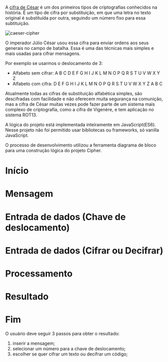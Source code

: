 ﻿A [cifra de César](https://pt.wikipedia.org/wiki/Cifra_de_C%C3%A9sar) é um dos
primeiros tipos de criptografias conhecidos na história. É um tipo de cifra por
substituição, em que uma letra no texto original é substituída por outra,
seguindo um número fixo para essa subtituição.

![caeser-cipher](https://upload.wikimedia.org/wikipedia/commons/thumb/2/2b/Caesar3.svg/2000px-Caesar3.svg.png)

O imperador Júlio César usou essa cifra para enviar ordens aos seus generais no
campo de batalha. Essa é uma das técnicas mais simples e mais usadas para
cifrar mensagens.

Por exemplo se usarmos o deslocamento de 3:

* Alfabeto sem cifrar: A B C D E F G H I J K L M N O P Q R S T U V W X Y Z
* Alfabeto com cifra:  D E F G H I J K L M N O P Q R S T U V W X Y Z A B C

Atualmente todas as cifras de substituição alfabética simples, são descifradas
com facilidade e não oferecem muita segurança na comunição, mas a cifra de
César muitas vezes pode fazer parte de um sistema mais complexo de
criptografia, como a cifra de Vigenère, e tem aplicação no sistema ROT13.

A lógica do projeto está implementada inteiramente em JavaScript(ES6).
Nesse projeto não foi permitido usar bibliotecas ou frameworks, só
vanilla JavaScript.

O processo de desenvolvimento utilizou a ferramenta diagrama de bloco para uma construção lógica do projeto Cipher.

# Início
# Mensagem
# Entrada de dados (Chave de deslocamento)
# Entrada de dados (Cifrar ou Decifrar)
# Processamento
# Resultado
# Fim


O usuário deve seguir 3 passos para obter o resultado:
1) inserir a mensagem;
2) selecionar um número para a chave de deslocamento;
3) escolher se quer cifrar um texto ou decifrar um código;